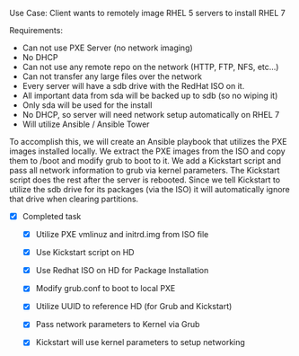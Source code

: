 Use Case:
  Client wants to remotely image RHEL 5 servers to install RHEL 7
  
Requirements:
 - Can not use PXE Server (no network imaging)
 - No DHCP
 - Can not use any remote repo on the network (HTTP, FTP, NFS, etc...)
 - Can not transfer any large files over the network
 - Every server will have a sdb drive with the RedHat ISO on it.
 - All important data from sda will be backed up to sdb (so no wiping it)
 - Only sda will be used for the install
 - No DHCP, so server will need network setup automatically on RHEL 7
 - Will utilize Ansible / Ansible Tower

To accomplish this, we will create an Ansible playbook that utilizes the PXE 
images installed locally.  We extract the PXE images from the ISO and copy them
to /boot and modify grub to boot to it.  We add a Kickstart script and pass all
network information to grub via kernel parameters.  The Kickstart script does
the rest after the server is rebooted.  Since we tell Kickstart to utilize the
sdb drive for its packages (via the ISO) it will automatically ignore that drive
when clearing partitions.

- [x] Completed task
    - [x] Utilize PXE vmlinuz and initrd.img from ISO file
    - [x] Use Kickstart script on HD
    - [x] Use Redhat ISO on HD for Package Installation
    - [x] Modify grub.conf to boot to local PXE
    - [x] Utilize UUID to reference HD (for Grub and Kickstart)
    - [x] Pass network parameters to Kernel via Grub
    - [x] Kickstart will use kernel parameters to setup networking

